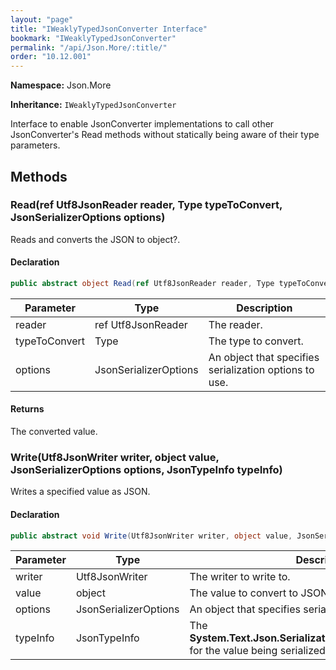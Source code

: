 ```yaml
---
layout: "page"
title: "IWeaklyTypedJsonConverter Interface"
bookmark: "IWeaklyTypedJsonConverter"
permalink: "/api/Json.More/:title/"
order: "10.12.001"
---
```

**Namespace:** Json.More

**Inheritance:**
`IWeaklyTypedJsonConverter`

Interface to enable JsonConverter implementations to call other JsonConverter's Read methods
without statically being aware of their type parameters.

## Methods

### Read(ref Utf8JsonReader reader, Type typeToConvert, JsonSerializerOptions options)

Reads and converts the JSON to object?.

#### Declaration

```c#
public abstract object Read(ref Utf8JsonReader reader, Type typeToConvert, JsonSerializerOptions options)
```

| Parameter | Type | Description |
|---|---|---|
| reader | ref Utf8JsonReader | The reader. |
| typeToConvert | Type | The type to convert. |
| options | JsonSerializerOptions | An object that specifies serialization options to use. |


#### Returns

The converted value.

### Write(Utf8JsonWriter writer, object value, JsonSerializerOptions options, JsonTypeInfo typeInfo)

Writes a specified value as JSON.

#### Declaration

```c#
public abstract void Write(Utf8JsonWriter writer, object value, JsonSerializerOptions options, JsonTypeInfo typeInfo)
```

| Parameter | Type | Description |
|---|---|---|
| writer | Utf8JsonWriter | The writer to write to. |
| value | object | The value to convert to JSON. |
| options | JsonSerializerOptions | An object that specifies serialization options to use. |
| typeInfo | JsonTypeInfo | The **System.Text.Json.Serialization.Metadata.JsonTypeInfo** for the value being serialized. |


